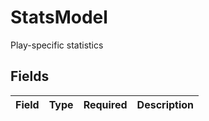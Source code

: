 # StatsModel

Play-specific statistics


## Fields

| Field       | Type        | Required    | Description |
| ----------- | ----------- | ----------- | ----------- |